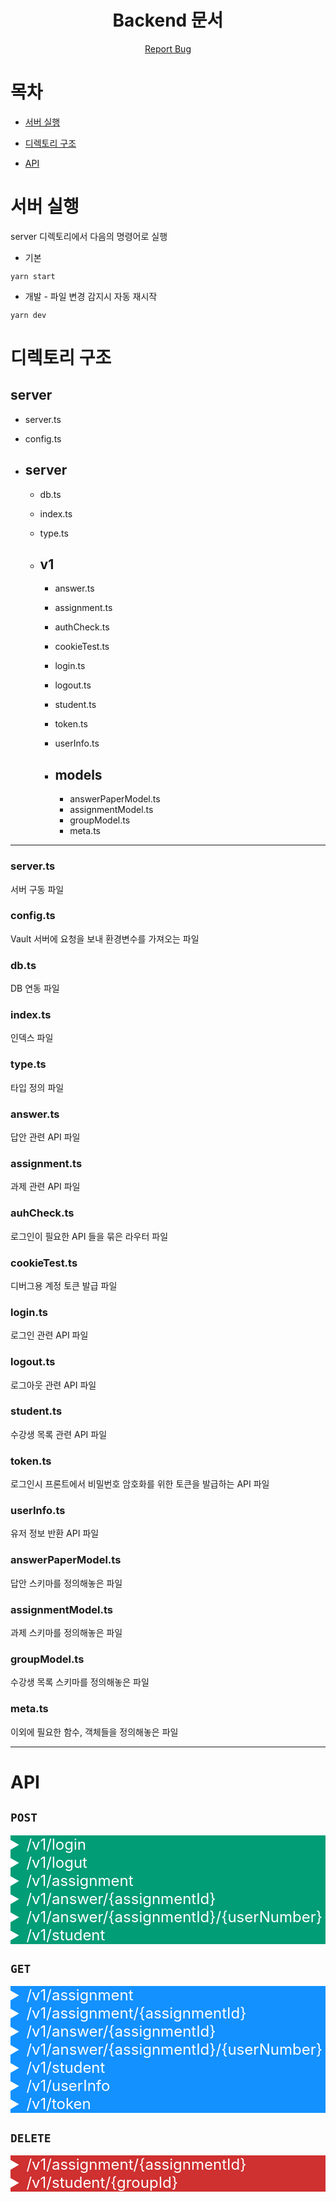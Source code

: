 

<p align="center">
      <h1 align="center">Backend 문서</h2>
	  <p align="center">
    	<a href="https://github.com/CSUOS/nera/issues">Report Bug</a>
  	  </p>
</p>

# 목차

* [서버 실행](#서버-실행)

* [디렉토리 구조](#디렉토리-구조)
* [API](#API)



# 서버 실행

server 디렉토리에서 다음의 명령어로 실행

* 기본

```
yarn start
```

* 개발 - 파일 변경 감지시 자동 재시작

```
yarn dev
```



# 디렉토리 구조

## server

* server.ts

* config.ts

* ## server

  * db.ts

  * index.ts

  * type.ts

  * ## v1

    * answer.ts
    * assignment.ts
    * authCheck.ts
    * cookieTest.ts
    * login.ts
    * logout.ts
    * student.ts
    * token.ts
    * userInfo.ts

    * ## models

      * answerPaperModel.ts
      * assignmentModel.ts
      * groupModel.ts
      * meta.ts

***

### server.ts

서버 구동 파일



### config.ts

Vault 서버에 요청을 보내 환경변수를 가져오는 파일



### db.ts

DB 연동 파일



### index.ts

인덱스 파일



### type.ts

타입 정의 파일



### answer.ts

답안 관련 API 파일



### assignment.ts

과제 관련 API 파일



### auhCheck.ts

로그인이 필요한 API 들을 묶은 라우터 파일



### cookieTest.ts

디버그용 계정 토큰 발급 파일



### login.ts

로그인 관련 API 파일



### logout.ts

로그아웃 관련 API 파일



### student.ts

수강생 목록 관련 API 파일



### token.ts

로그인시 프론트에서 비밀번호 암호화를 위한 토큰을 발급하는 API 파일



### userInfo.ts

유저 정보 반환 API 파일



### answerPaperModel.ts

답안 스키마를 정의해놓은 파일



### assignmentModel.ts

과제 스키마를 정의해놓은 파일



### groupModel.ts

수강생 목록 스키마를 정의해놓은 파일



### meta.ts

이외에 필요한 함수, 객체들을 정의해놓은 파일

***

# API 

## `POST`

<details style="background-color:white;">
    <summary style="background-color:#009d77; font-size:24px; color:white">/v1/login</summary>
    <div>
    	<div style="padding:10px; font-weight:bold;">
    		로그인 api    
    	</div>
		<div style="padding:10px; font-weight:bold">
    		요청 예시
            <pre style="padding:10px;">
{
	"userIw": "아이디",
    "userPw": "비밀번호"
}
            </pre>
    	</div>
        <div style="padding:10px; font-weight:bold">
    		응답
            <div style="padding:10px">
                <div style="padding:10px;background:#81c147;color:white">
                    200 - 정상 처리
                </div>
            	<pre style="padding:10px;">
{
	"userId": "아이디",
    "userName": "홍길동",
    "userNumber": 2016920003,
}
            	</pre>
            </div>
            <div style="padding:10px">
                <div style="padding:10px;background:red;color:white">
                    400 - 잘못된 요청
                </div>
            </div>
            <div style="padding:10px">
                <div style="padding:10px;background:red;color:white">
                    403 - 인증 실패
                </div>
            </div>
            <div style="padding:10px">
                <div style="padding:10px;background:red;color:white">
                    500 - 내부 서버 오류
                </div>
            </div>
    	</div>
    </div>
</details>

<details style="background-color:white;">
    <summary style="background-color:#009d77; font-size:24px; color:white">/v1/logut</summary>
    <div>
    	<div style="padding:10px; font-weight:bold">
    		로그아웃 api    
    	</div>
        <div style="padding:10px; font-weight:bold">
    		응답
            <div style="padding:10px">
                <div style="padding:10px;background:#81c147;color:white">
                    204 - 정상 처리
                </div>
            </div>
            <div style="padding:10px">
                <div style="padding:10px;background:red;color:white">
                    500 - 내부 서버 오류
                </div>
            </div>
    	</div>
    </div>
</details>

<details style="background-color:white;">
    <summary style="background-color:#009d77; font-size:24px; color:white">/v1/assignment</summary>
    <div>
    	<div style="padding:10px; font-weight:bold">
    		과제 생성, 수정 api    
    	</div>
		<div style="padding:10px; font-weight:bold">
    		요청 예시
            <pre style="padding:10px;">
{
	"assignmentId": -1,(생성: -1, 수정: 자연수)
	"students": [
    	2016920001,
    	2016920002,
    	2016920003,
  	],
  	"assignmentName": "과제 이름",
   	"assignmentInfo": "과제 정보",
    "publishingTime": "2020-08-05T05:03:01.292Z",
    "deadline": "2020-08-05T05:03:01.292Z",
    "questions": [
      {
        "questionContent": "1+1 은?",
        "fullScore": 30
      }
    ]
}
            </pre>
    	</div>
        <div style="padding:10px; font-weight:bold">
    		응답
            <div style="padding:10px">
                <div style="padding:10px;background:#81c147;color:white">
                    200 - 정상 처리
                </div>
            	<pre style="padding:10px;">
{
    "meta": {
        "createdAt": "2020-08-28T15:40:17.331Z",
        "modifiedAt": "2020-08-29T13:31:15.926Z"
    },
    "students": [
        2016920001,
        2016920002,
        2016920003,
    ],
    "questions": [
        {
            "questionId": 0,
            "questionContent": "1+1은?",
            "fullScore": 30
        }
    ],
    "professorNumber": 1016920003,
    "assignmentName": "과제 이름",
    "assignmentInfo": "과제 정보",
    "publishingTime": "2020-08-28T06:43:33.265Z",
    "deadline": "2020-08-31T06:43:00.000Z",
    "assignmentId": 4,
    "assignmentState": 1
}
            	</pre>
            </div>
            <div style="padding:10px">
                <div style="padding:10px;background:red;color:white">
                    400 - 잘못된 요청
                </div>
            </div>
            <div style="padding:10px">
                <div style="padding:10px;background:red;color:white">
                    401 - 인증 실패
                </div>
            </div>
            <div style="padding:10px">
                <div style="padding:10px;background:red;color:white">
                    403 - 권한 없음
                </div>
            </div>
            <div style="padding:10px">
                <div style="padding:10px;background:red;color:white">
                    500 - 내부 서버 오류
                </div>
            </div>
    	</div>
    </div>
</details>

<details style="background-color:white;">
    <summary style="background-color:#009d77; font-size:24px; color:white">/v1/answer/{assignmentId}</summary>
    <div>
    	<div style="padding:10px; font-weight:bold">
    		답안 생성, 수정 api    
    	</div>
		<div style="padding:10px; font-weight:bold">
    		요청 예시
            <pre style="padding:10px;">
{
  	"answers": [
    	{
      		"questionId": 0,
      		"answerContent": "답안1"
    	},
    	{
    		"questionId": 1,
      		"answerContent": "답안2"
    	}
  	]
}
            </pre>
    	</div>
        <div style="padding:10px; font-weight:bold">
    		응답
            <div style="padding:10px">
                <div style="padding:10px;background:#81c147;color:white">
                    200 - 정상 처리
                </div>
            	<pre style="padding:10px;">
{
    "meta": {
        "createdAt": "2020-08-29T16:15:00.526Z",
        "modifiedAt": "2020-08-29T16:15:00.527Z"
    },
    "answers": [
        {
            "score": -1,
            "questionId": 0,
            "answerContent": "답안1"
        }
    ],
    "userNumber": 2016920003,
    "professorNumber": 1016920003,
    "assignmentId": 4,
}
            	</pre>
            </div>
            <div style="padding:10px">
                <div style="padding:10px;background:red;color:white">
                    400 - 잘못된 요청
                </div>
            </div>
            <div style="padding:10px">
                <div style="padding:10px;background:red;color:white">
                    401 - 인증 실패
                </div>
            </div>
            <div style="padding:10px">
                <div style="padding:10px;background:red;color:white">
                    403 - 권한 없음
                </div>
            </div>
            <div style="padding:10px">
                <div style="padding:10px;background:red;color:white">
                    404 - 찾을 수 없음
                </div>
            </div>
            <div style="padding:10px">
                <div style="padding:10px;background:red;color:white">
                    500 - 내부 서버 오류
                </div>
            </div>
    	</div>
    </div>
</details>

<details style="background-color:white;">
    <summary style="background-color:#009d77; font-size:24px; color:white">/v1/answer/{assignmentId}/{userNumber}</summary>
    <div>
    	<div style="padding:10px; font-weight:bold">
    		채점 api    
    	</div>
		<div style="padding:10px; font-weight:bold">
    		요청 예시
            <pre style="padding:10px;">
{
  	"answers": [
    	{
      		"questionId": 0,
      		"score": 20
    	},
    	{
    		"questionId": 1,
      		"score": 30
    	}
  	]
}
            </pre>
    	</div>
        <div style="padding:10px; font-weight:bold">
    		응답
            <div style="padding:10px">
                <div style="padding:10px;background:#81c147;color:white">
                    200 - 정상 처리
                </div>
            	<pre style="padding:10px;">
{
    "meta": {
        "createdAt": "2020-08-29T16:15:00.526Z",
        "modifiedAt": "2020-08-29T16:15:00.527Z"
    },
    "answers": [
        {
            "questionId": 0,
            "answerContent": "답안1",
            "score": 20,
        },
        {
            "questionId": 1,
            "answerContent": "답안2",
            "score:" 30,
        }
    ],
    "userNumber": 2016920003,
    "professorNumber": 1016920003,
    "assignmentId": 4,
}
            	</pre>
            </div>
            <div style="padding:10px">
                <div style="padding:10px;background:red;color:white">
                    400 - 잘못된 요청
                </div>
            </div>
            <div style="padding:10px">
                <div style="padding:10px;background:red;color:white">
                    401 - 인증 실패
                </div>
            </div>
            <div style="padding:10px">
                <div style="padding:10px;background:red;color:white">
                    403 - 권한 없음
                </div>
            </div>
            <div style="padding:10px">
                <div style="padding:10px;background:red;color:white">
                    404 - 찾을 수 없음
                </div>
            </div>
            <div style="padding:10px">
                <div style="padding:10px;background:red;color:white">
                    500 - 내부 서버 오류
                </div>
            </div>
    	</div>
    </div>
</details>

<details style="background-color:white;">
    <summary style="background-color:#009d77; font-size:24px; color:white">/v1/student</summary>
    <div>
    	<div style="padding:10px; font-weight:bold">
    		수강생 목록 생성, 수정 api  
    	</div>
		<div style="padding:10px; font-weight:bold">
    		요청 예시
            <pre style="padding:10px;">
{
  	"groupId": -1, (생성: -1, 수정: 자연수)
  	"className": "이산 수학",
  	"students": [
  		2016920001,
  		2016920002,
  		2016920003,
  	]
}
            </pre>
    	</div>
        <div style="padding:10px; font-weight:bold">
    		응답
            <div style="padding:10px">
                <div style="padding:10px;background:#81c147;color:white">
                    200 - 정상 처리
                </div>
            	<pre style="padding:10px;">
{
    "groupId": 0,
    "className": "이산 수학",
    "professorNumber": 1016920003,
    "students": [
    	2016920001,
    	2016920002,
    	2016920003
    ],
    "meta": {
        "createdAt": "2020-08-28T15:40:17.331Z",
        "modifiedAt": "2020-08-29T13:31:15.926Z"
    }
}
            	</pre>
            </div>
            <div style="padding:10px">
                <div style="padding:10px;background:red;color:white">
                    400 - 잘못된 요청
                </div>
            </div>
            <div style="padding:10px">
                <div style="padding:10px;background:red;color:white">
                    401 - 인증 실패
                </div>
            </div>
            <div style="padding:10px">
                <div style="padding:10px;background:red;color:white">
                    403 - 권한 없음
                </div>
            </div>
            <div style="padding:10px">
                <div style="padding:10px;background:red;color:white">
                    404 - 찾을 수 없음
                </div>
            </div>
            <div style="padding:10px">
                <div style="padding:10px;background:red;color:white">
                    500 - 내부 서버 오류
                </div>
            </div>
    	</div>
    </div>
</details>



## `GET`

<details style="background-color:white;">
    <summary style="background-color:#1391ff; font-size:24px; color:white">/v1/assignment</summary>
    <div>
    	<div style="padding:10px; font-weight:bold">
    		전체 과제 조회 api
    	</div>
        <div style="padding:10px; font-weight:bold">
    		응답
            <div style="padding:10px">
                <div style="padding:10px;background:#81c147;color:white">
                    200 - 정상 처리
                </div>
            	<pre style="padding:10px;">
[
    {
        "meta": {
            "createdAt": "2020-08-28T15:40:17.331Z",
            "modifiedAt": "2020-08-29T13:31:15.926Z"
        },
        "students": [
            2016920001,
            2016920002,
            2016920003,
        ],
        "questions": [
            {
                "questionId": 0,
                "questionContent": "1+1은?",
                "fullScore": 30
            }
        ],
        "professorNumber": 1016920003,
        "assignmentName": "과제 이름",
        "assignmentInfo": "과제 정보",
        "publishingTime": "2020-08-28T06:43:33.265Z",
        "deadline": "2020-08-31T06:43:00.000Z",
        "assignmentId": 4,
        "assignmentState": 1
    }
]
            	</pre>
            </div>
            <div style="padding:10px">
                <div style="padding:10px;background:red;color:white">
                    401 - 인증 실패
                </div>
            </div>
            <div style="padding:10px">
                <div style="padding:10px;background:red;color:white">
                    404 - 찾을 수 없음
                </div>
            </div>
            <div style="padding:10px">
                <div style="padding:10px;background:red;color:white">
                    500 - 내부 서버 오류
                </div>
            </div>
    	</div>
    </div>
</details>

<details style="background-color:white;">
    <summary style="background-color:#1391ff; font-size:24px; color:white">/v1/assignment/{assignmentId}</summary>
    <div>
    	<div style="padding:10px; font-weight:bold">
    		과제 조회 api
    	</div>
        <div style="padding:10px; font-weight:bold">
    		응답
            <div style="padding:10px">
                <div style="padding:10px;background:#81c147;color:white">
                    200 - 정상 처리
                </div>
            	<pre style="padding:10px;">
 {
     "meta": {
         "createdAt": "2020-08-28T15:40:17.331Z",
         "modifiedAt": "2020-08-29T13:31:15.926Z"
     },
     "students": [
         2016920001,
         2016920002,
         2016920003,
     ],
     "questions": [
         {
             "questionId": 0,
             "questionContent": "1+1은?",
             "fullScore": 30
         }
     ],
     "professorNumber": 1016920003,
     "assignmentName": "과제 이름",
     "assignmentInfo": "과제 정보",
     "publishingTime": "2020-08-28T06:43:33.265Z",
     "deadline": "2020-08-31T06:43:00.000Z",
     "assignmentId": 4,
     "assignmentState": 1
 }
            	</pre>
            </div>
            <div style="padding:10px">
                <div style="padding:10px;background:red;color:white">
                    400 - 잘못된 요청
                </div>
            </div>
            <div style="padding:10px">
                <div style="padding:10px;background:red;color:white">
                    401 - 인증 실패
                </div>
            </div>
            <div style="padding:10px">
                <div style="padding:10px;background:red;color:white">
                    404 - 찾을 수 없음
                </div>
            </div>
            <div style="padding:10px">
                <div style="padding:10px;background:red;color:white">
                    500 - 내부 서버 오류
                </div>
            </div>
    	</div>
    </div>
</details>

<details style="background-color:white;">
    <summary style="background-color:#1391ff; font-size:24px; color:white">/v1/answer/{assignmentId}</summary>
    <div>
    	<div style="padding:10px; font-weight:bold">
    		학생이 본인의 답안 조회 api
    	</div>
        <div style="padding:10px; font-weight:bold">
    		응답
            <div style="padding:10px">
                <div style="padding:10px;background:#81c147;color:white">
                    200 - 정상 처리
                </div>
            	<pre style="padding:10px;">
{
  	"professorNumber": 0,
  	"userNumber": 0,
  	"assignmentId": 0,
  	"answers": [
 		{
 	    	"questionId": 0,
      		"answerContent": "string",
      		"score": 0
    	}
  	],
  	"meta": {
    	"createAt": "2020-08-29T10:46:19.543Z",
    	"modifiedAt": "2020-08-29T10:46:19.543Z"
  	}
}
            	</pre>
            </div>
            <div style="padding:10px">
                <div style="padding:10px;background:red;color:white">
                    401 - 인증 실패
                </div>
            </div>
            <div style="padding:10px">
                <div style="padding:10px;background:red;color:white">
                    404 - 찾을 수 없음
                </div>
            </div>
            <div style="padding:10px">
                <div style="padding:10px;background:red;color:white">
                    500 - 내부 서버 오류
                </div>
            </div>
    	</div>
    </div>
</details>

<details style="background-color:white;">
    <summary style="background-color:#1391ff; font-size:24px; color:white">/v1/answer/{assignmentId}/{userNumber}</summary>
    <div>
    	<div style="padding:10px; font-weight:bold">
    		교수가 학생의 답안 조회 api
    	</div>
        <div style="padding:10px; font-weight:bold">
    		응답
            <div style="padding:10px">
                <div style="padding:10px;background:#81c147;color:white">
                    200 - 정상 처리
                </div>
            	<pre style="padding:10px;">
{
  	"professorNumber": 0,
  	"userNumber": 0,
  	"assignmentId": 0,
  	"answers": [
 		{
 	    	"questionId": 0,
      		"answerContent": "string",
      		"score": 0
    	}
  	],
  	"meta": {
    	"createAt": "2020-08-29T10:46:19.543Z",
    	"modifiedAt": "2020-08-29T10:46:19.543Z"
  	}
}
            	</pre>
            </div>
            <div style="padding:10px">
                <div style="padding:10px;background:red;color:white">
                    400 - 잘못된 요청
                </div>
            </div>
            <div style="padding:10px">
                <div style="padding:10px;background:red;color:white">
                    401 - 인증 실패
                </div>
            </div>
            <div style="padding:10px">
                <div style="padding:10px;background:red;color:white">
                    403 - 권한 없음
                </div>
            </div>
            <div style="padding:10px">
                <div style="padding:10px;background:red;color:white">
                    404 - 찾을 수 없음
                </div>
            </div>
            <div style="padding:10px">
                <div style="padding:10px;background:red;color:white">
                    500 - 내부 서버 오류
                </div>
            </div>
    	</div>
    </div>
</details>

<details style="background-color:white;">
    <summary style="background-color:#1391ff; font-size:24px; color:white">/v1/student</summary>
    <div>
    	<div style="padding:10px; font-weight:bold">
    		수강생 목록 조회 api
    	</div>
        <div style="padding:10px; font-weight:bold">
    		응답
            <div style="padding:10px">
                <div style="padding:10px;background:#81c147;color:white">
                    200 - 정상 처리
                </div>
            	<pre style="padding:10px;">
[
    {
        "groupId": 0,
        "className": "이산 수학",
        "professorNumber": 1016920003,
        "students": [
            2016920001,
            2016920002,
            2016920003
        ]
        "meta": {
            "createAt": "2020-08-29T10:46:19.543Z",
            "modifiedAt": "2020-08-29T10:46:19.543Z"
        }
    }
]
            	</pre>
            </div>
            <div style="padding:10px">
                <div style="padding:10px;background:red;color:white">
                    400 - 잘못된 요청
                </div>
            </div>
            <div style="padding:10px">
                <div style="padding:10px;background:red;color:white">
                    401 - 인증 실패
                </div>
            </div>
            <div style="padding:10px">
                <div style="padding:10px;background:red;color:white">
                    403 - 권한 없음
                </div>
            </div>
            <div style="padding:10px">
                <div style="padding:10px;background:red;color:white">
                    404 - 찾을 수 없음
                </div>
            </div>
            <div style="padding:10px">
                <div style="padding:10px;background:red;color:white">
                    500 - 내부 서버 오류
                </div>
            </div>
    	</div>
    </div>
</details>

<details style="background-color:white;">
    <summary style="background-color:#1391ff; font-size:24px; color:white">/v1/userInfo</summary>
    <div>
    	<div style="padding:10px; font-weight:bold">
    		유저 정보 조회 api
    	</div>
        <div style="padding:10px; font-weight:bold">
    		응답
            <div style="padding:10px">
                <div style="padding:10px;background:#81c147;color:white">
                    200 - 정상 처리
                </div>
            	<pre style="padding:10px;">
{
	"userId": "아이디",
	"userName": "홍길동",
	"userNumber": 2016920003
}
            	</pre>
            </div>
            <div style="padding:10px">
                <div style="padding:10px;background:red;color:white">
                    401 - 인증 실패
                </div>
            </div>
            <div style="padding:10px">
                <div style="padding:10px;background:red;color:white">
                    500 - 내부 서버 오류
                </div>
            </div>
    	</div>
    </div>
</details>

<details style="background-color:white;">
    <summary style="background-color:#1391ff; font-size:24px; color:white">/v1/token</summary>
    <div>
    	<div style="padding:10px; font-weight:bold">
    		토큰 조회 api
    	</div>
        <div style="padding:10px; font-weight:bold">
    		응답
            <div style="padding:10px">
                <div style="padding:10px;background:#81c147;color:white">
                    200 - 정상 처리
                </div>
            	<pre style="padding:10px;">
"토큰"
            	</pre>
            </div>
            <div style="padding:10px">
                <div style="padding:10px;background:red;color:white">
                    401 - 인증 실패
                </div>
            </div>
                        <div style="padding:10px">
                <div style="padding:10px;background:red;color:white">
                    404 - 찾을 수 없음
                </div>
            </div>
            <div style="padding:10px">
                <div style="padding:10px;background:red;color:white">
                    500 - 내부 서버 오류
                </div>
            </div>
    	</div>
    </div>
</details>



## `DELETE`

<details style="background-color:white;">
    <summary style="background-color:#cf3030; font-size:24px; color:white">/v1/assignment/{assignmentId}</summary>
    <div>
    	<div style="padding:10px; font-weight:bold">
    		과제 삭제 api
    	</div>
        <div style="padding:10px; font-weight:bold">
    		응답
            <div style="padding:10px">
                <div style="padding:10px;background:#81c147;color:white">
                    204 - 정상 처리
                </div>
            </div>
            <div style="padding:10px">
                <div style="padding:10px;background:red;color:white">
                    400 - 잘못된 요청
                </div>
            </div>
            <div style="padding:10px">
                <div style="padding:10px;background:red;color:white">
                    401 - 인증 실패
                </div>
            </div>
                        <div style="padding:10px">
                <div style="padding:10px;background:red;color:white">
                    403 - 권한 없음
                </div>
            </div>
            <div style="padding:10px">
                <div style="padding:10px;background:red;color:white">
                    500 - 내부 서버 오류
                </div>
            </div>
    	</div>
    </div>
</details>

<details style="background-color:white;">
    <summary style="background-color:#cf3030; font-size:24px; color:white">/v1/student/{groupId}</summary>
    <div>
    	<div style="padding:10px; font-weight:bold">
    		그룹 삭제 api
    	</div>
        <div style="padding:10px; font-weight:bold">
    		응답
            <div style="padding:10px">
                <div style="padding:10px;background:#81c147;color:white">
                    204 - 정상 처리
                </div>
            </div>
            <div style="padding:10px">
                <div style="padding:10px;background:red;color:white">
                    400 - 잘못된 요청
                </div>
            </div>
            <div style="padding:10px">
                <div style="padding:10px;background:red;color:white">
                    401 - 인증 실패
                </div>
            </div>
                        <div style="padding:10px">
                <div style="padding:10px;background:red;color:white">
                    403 - 권한 없음
                </div>
            </div>
            <div style="padding:10px">
                <div style="padding:10px;background:red;color:white">
                    500 - 내부 서버 오류
                </div>
            </div>
    	</div>
    </div>
</details>

